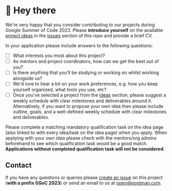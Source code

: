 # :wave: Hey there

We're very happy that you consider contributing to our projects during Google Summer of Code 2023. Please **introduce yourself** on the available [project ideas](https://github.com/postman-open-technologies/gsoc-2023/issues?q=is%3Aissue+is%3Aopen+label%3Afinal+label%3Aideas) in the [issues](https://github.com/postman-open-technologies/gsoc-2023/issues) section of this repo and provide a brief CV.

In your application please include answers to the following questions:

- [ ] What interests you most about this project?
- [ ] As mentors and project coordinators, how can we get the best out of you?
- [ ] Is there anything that you’ll be studying or working on whilst working alongside us?
- [ ] We'd love to hear a bit on your work preferences, e.g. how you keep yourself organized, what tools you use, etc?
- [ ] Once you’ve selected a project from the [ideas](https://github.com/postman-open-technologies/gsoc-2023/issues?q=is%3Aissue+is%3Aopen+label%3Afinal+label%3Aideas) section, please suggest a weekly schedule with clear milestones and deliverables around it. Alternatively, if you want to propose your own idea then please include outline, goals, and a well-defined weekly schedule with clear milestones and deliverables.

Please complete a matching mandatory qualification task on the idea page (also linked to with every idea/task on the idea page) when you apply. When applying with your own idea please check with the mentors/org admins beforehand to see which qualification task would be a good match. **Applications without completed qualification task will not be considered**.

## Contact

If you have any questions or queries please [create an issue](https://github.com/postman-open-technologies/gsoc-2023/issues/new) on this project (**with a prefix GSoC 2023**) or send an email to us at open@postman.com.